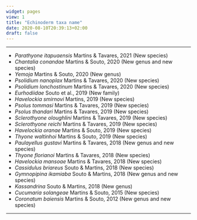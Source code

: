 ```yaml
---
widget: pages
view: 1
title: "Echinoderm taxa name" 
date: 2020-08-10T20:39:13+02:00
draft: false
---
```

---
* _Parathyone itapuaensis_ Martins & Tavares, 2021 (New species)
* _Chantalia conandae_ Martins & Souto, 2020 (New genus and new species)
* _Yemoja_ Martins & Souto, 2020 (New genus)
* _Psolidium nanoplax_ Martins & Tavares, 2020 (New species)
* _Psolidium lonchostinum_ Martins & Tavares, 2020 (New species)
* _Eurhodiidae_ Souto et al., 2019 (New family)
* _Havelockia smirnovi_ Martins, 2019 (New species)
* _Psolus tommasi_ Martins & Tavares, 2019 (New species)
* _Psolus thandari_ Martins & Tavares, 2019 (New species)
* _Sclerothyone oloughlini_ Martins & Tavares, 2019 (New species)
* _Sclerothyone reichi_ Martins & Tavares, 2019 (New species)
* _Havelockia oranae_ Martins & Souto, 2019 (New species)
* _Thyone waltinhoi_ Martins & Souto, 2019 (New species)
* _Paulayellus gustavi_ Martins & Tavares, 2018 (New genus and new species)
* _Thyone florianoi_ Martins & Tavares, 2018 (New species)
* _Havelockia mansoae_ Martins & Tavares, 2018 (New species)
* _Cassidulus briareus_ Souto & Martins, 2018 (New species)
* _Gymnopipina ikamiaba_ Souto & Martins, 2018 (New genus and new species)
* _Kassandrina_ Souto & Martins, 2018 (New genus)
* _Cucumaria solangeae_ Martins & Souto, 2015 (New species)
* _Coronatum baiensis_ Martins & Souto, 2012 (New genus and new species)

---

